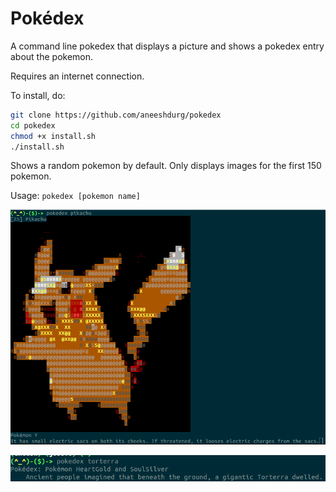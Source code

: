 # Pokédex
A command line pokedex that displays a picture and shows a pokedex entry about the pokemon.

Requires an internet connection.

To install, do:

```bash
git clone https://github.com/aneeshdurg/pokedex
cd pokedex
chmod +x install.sh
./install.sh
```

Shows a random pokemon by default. Only displays images for the first 150 pokemon.

Usage: `pokedex [pokemon name]`

![Sample](sample.png)

![Sample1](sample1.png)

